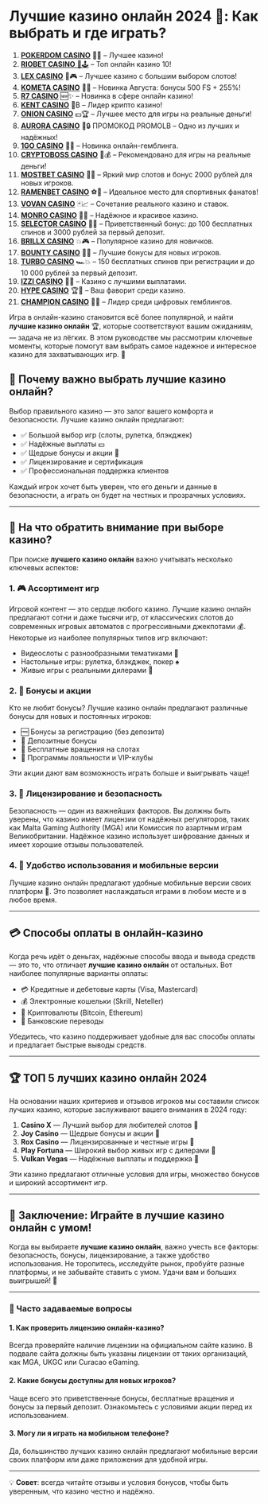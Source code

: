 # Лучшие казино онлайн 2024 🎰: Как выбрать и где играть?
1. [**POKERDOM CASINO**](https://4pd-stat.com/click/65c385136bcc63141167f1e3/4450/13807/subaccount) 🎰🔥 – Лучшее казино!
1. [**RIOBET CASINO** 🌟🕹️](https://tracker.rioaffi.com/link?btag=1027246_346134) – Топ онлайн казино 10!
1. [**LEX CASINO**](https://lex-ircp01.com/c71ab4dfb) 🎯🎮 – Лучшее казино с большим выбором слотов!
1. [**KOMETA CASINO**](https://stars-flight.com/s2371995e) 🚀🎁 – Новинка Августа: бонусы 500 FS + 255%!
1. [**R7 CASINO**](https://aristocratic-hall.com/s9f210880) 🆕✨ – Новинка в сфере онлайн казино!
1. [**KENT CASINO**](https://passage-through-deserts.com/de0514c15) 💎₿ – Лидер крипто казино!
1. [**ONION CASINO**](https://obclk001-2d.top/click?offer_id=986&partner_id=10542&landing_id=1798&utm_medium=affiliate&sub_1=oncasino3) 💵🏆 – Лучшее место для игры на реальные деньги!
1. [**AURORA CASINO**](https://10trafic-stat2.com/click/668546566bcc6313411604c7/6766/15114/subaccount?promocode=PROMOLB) 🌌🔒 ПРОМОКОД PROMOLB – Одно из лучших и надёжных!
1. [**1GO CASINO**](https://1go-ircp01.com/ce015f410) 🎉🎲 – Новинка онлайн-гемблинга.
1. [**CRYPTOBOSS CASINO**](https://cryptobossc.online/d847bcfa9) 👑💰 – Рекомендовано для игры на реальные деньги!
1. [**MOSTBET CASINO**](https://ktbtis024ifqfn0mst.com/beQs) 🎡💫 – Яркий мир слотов и бонус 2000 рублей для новых игроков.
1. [**RAMENBET CASINO**](https://get.saltyram.com/ru/registration?apkpop=0&partner=p24970p3296034p5526) ⚽🏅 – Идеальное место для спортивных фанатов!
1. [**VOVAN CASINO**](https://vovan.site/d2375cf9b) 🃏📈 – Сочетание реального казино и ставок.
1. [**MONRO CASINO**](https://mnr-ircp01.com/c3ce72a2c) 🌟💖 – Надёжное и красивое казино.
1. [**SELECTOR CASINO**](https://gosel.pl/SELVK) 🎁🎉 – Приветственный бонус: до 100 бесплатных спинов и 3000 рублей за первый депозит.
1. [**BRILLX CASINO**](https://brillx.pub/BRIVK) 💥🎮 – Популярное казино для новичков.
1. [**BOUNTY CASINO**](https://bounty-casino.de/BOVK) 🎯🎁 – Лучшие бонусы для новых игроков.
1. [**TURBO CASINO**](https://turbo-casino.pro/TURVK) 🏎️💥 – 150 бесплатных спинов при регистрации и до 10 000 рублей за первый депозит.
1. [**IZZI CASINO**](https://izzi-fr03.com/ca7c8a7b7) 💸🔝 – Казино с лучшими выплатами.
1. [**HYPE CASINO**](https://hypekaz.com/dc2f44ad0) 🏆🎉 – Ваш фаворит среди казино.
1. [**CHAMPION CASINO**](https://champcasino.ink/pobeda/doa-hats?p80412p305331p112c) 🥇🎰 – Лидер среди цифровых гемблингов.


Игра в онлайн-казино становится всё более популярной, и найти **лучшие казино онлайн** 🏆, которые соответствуют вашим ожиданиям, — задача не из лёгких. В этом руководстве мы рассмотрим ключевые моменты, которые помогут вам выбрать самое надежное и интересное казино для захватывающих игр. 🤑
## 🧐 Почему важно выбрать лучшие казино онлайн?

Выбор правильного казино — это залог вашего комфорта и безопасности. Лучшие казино онлайн предлагают:

- ✅ Большой выбор игр (слоты, рулетка, блэкджек)
- ✅ Надёжные выплаты 💵
- ✅ Щедрые бонусы и акции 🎁
- ✅ Лицензирование и сертификация
- ✅ Профессиональная поддержка клиентов

Каждый игрок хочет быть уверен, что его деньги и данные в безопасности, а играть он будет на честных и прозрачных условиях.

---

## 🎯 На что обратить внимание при выборе казино?

При поиске **лучшего казино онлайн** важно учитывать несколько ключевых аспектов:

### 1. 🎮 Ассортимент игр

Игровой контент — это сердце любого казино. Лучшие казино онлайн предлагают сотни и даже тысячи игр, от классических слотов до современных игровых автоматов с прогрессивными джекпотами 💰. Некоторые из наиболее популярных типов игр включают:

- Видеослоты с разнообразными тематиками 🌟
- Настольные игры: рулетка, блэкджек, покер ♠️
- Живые игры с реальными дилерами 🎥

### 2. 🎁 Бонусы и акции

Кто не любит бонусы? Лучшие казино онлайн предлагают различные бонусы для новых и постоянных игроков:

- 🆓 Бонусы за регистрацию (без депозита)
- 💸 Депозитные бонусы
- 🎡 Бесплатные вращения на слотах
- 🔄 Программы лояльности и VIP-клубы

Эти акции дают вам возможность играть больше и выигрывать чаще!

### 3. 🔐 Лицензирование и безопасность

Безопасность — один из важнейших факторов. Вы должны быть уверены, что казино имеет лицензии от надёжных регуляторов, таких как Malta Gaming Authority (MGA) или Комиссия по азартным играм Великобритании. Надёжное казино использует шифрование данных и имеет хорошие отзывы пользователей.

### 4. 📲 Удобство использования и мобильные версии

Лучшие казино онлайн предлагают удобные мобильные версии своих платформ 📱. Это позволяет наслаждаться играми в любом месте и в любое время.

---

## 💳 Способы оплаты в онлайн-казино

Когда речь идёт о деньгах, надёжные способы ввода и вывода средств — это то, что отличает **лучшие казино онлайн** от остальных. Вот наиболее популярные варианты оплаты:

- 💳 Кредитные и дебетовые карты (Visa, Mastercard)
- 💰 Электронные кошельки (Skrill, Neteller)
- 🔄 Криптовалюты (Bitcoin, Ethereum)
- 🏦 Банковские переводы

Убедитесь, что казино поддерживает удобные для вас способы оплаты и предлагает быстрые выводы средств.

---

## 🏆 ТОП 5 лучших казино онлайн 2024

На основании наших критериев и отзывов игроков мы составили список лучших казино, которые заслуживают вашего внимания в 2024 году:

1. **Casino X** — Лучший выбор для любителей слотов 🎰
2. **Joy Casino** — Щедрые бонусы и акции 🎁
3. **Rox Casino** — Лицензированные и честные игры 🎲
4. **Play Fortuna** — Широкий выбор живых игр с дилерами 🎥
5. **Vulkan Vegas** — Надёжные выплаты и поддержка 💸

Эти казино предлагают отличные условия для игры, множество бонусов и широкий ассортимент игр.

---

## 🎰 Заключение: Играйте в лучшие казино онлайн с умом!

Когда вы выбираете **лучшие казино онлайн**, важно учесть все факторы: безопасность, бонусы, лицензирование, а также удобство использования. Не торопитесь, исследуйте рынок, пробуйте разные платформы, и не забывайте ставить с умом. Удачи вам и больших выигрышей! 🤑

---

### 📌 Часто задаваемые вопросы

#### 1. Как проверить лицензию онлайн-казино?
Всегда проверяйте наличие лицензии на официальном сайте казино. В подвале сайта должны быть указаны лицензии от таких организаций, как MGA, UKGC или Curacao eGaming.

#### 2. Какие бонусы доступны для новых игроков?
Чаще всего это приветственные бонусы, бесплатные вращения и бонусы за первый депозит. Ознакомьтесь с условиями акции перед их использованием.

#### 3. Могу ли я играть на мобильном телефоне?
Да, большинство лучших казино онлайн предлагают мобильные версии своих платформ или даже приложения для удобной игры.

---

💡 **Совет**: всегда читайте отзывы и условия бонусов, чтобы быть уверенным, что казино честно и надёжно.
